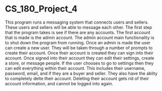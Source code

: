 # CS_180_Project_4
This program runs a messaging system that connects users and sellers. These users and sellers will be able to message each other. The first step that the program takes
is see if there are any accounts. The first account that is made is the admin account. The admin account main functionality is to shut down the program from running.
Once an admin is made the user can create a new user. They will be taken through a number of prompts to create their account. Once their account is created
they can sign into their account. Once signed into their account they can edit their settings, create a store, or message people. If the user chooses to go to settings
then they can edit everything within their account. This includes their username, password, email, and if they are a buyer and seller. They also have the ablity
to completely delte their account. Deleting their account gets rid of their account information, and cannot be logged into again.
